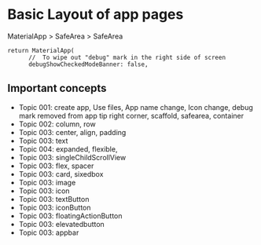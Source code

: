 # Basic Layout of app pages
MaterialApp > SafeArea > SafeArea

```
return MaterialApp(
      //  To wipe out "debug" mark in the right side of screen
      debugShowCheckedModeBanner: false,
```

## Important concepts
 - Topic 001: create app, Use files, App name change, Icon change, debug mark removed from app tip right corner, scaffold, safearea, container
 - Topic 002: column, row
 - Topic 003: center, align, padding
 - Topic 003: text
 - Topic 004: expanded, flexible, 
 - Topic 003: singleChildScrollView
 - Topic 003: flex, spacer
 - Topic 003: card, sixedbox
 - Topic 003: image
 - Topic 003: icon
 - Topic 003: textButton
 - Topic 003: iconButton
 - Topic 003: floatingActionButton
 - Topic 003: elevatedbutton
 - Topic 003: appbar